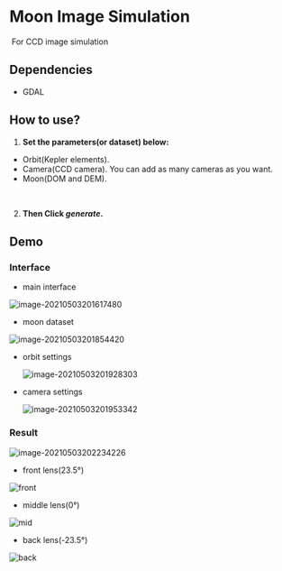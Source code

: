 # Moon Image Simulation

​	For CCD image simulation





## Dependencies

- GDAL





## How to use?

1.  **Set the parameters(or dataset) below:**
   - Orbit(Kepler elements).
   - Camera(CCD camera). You can add as many cameras as you want.
   - Moon(DOM  and DEM). 

​	

2. **Then Click *generate*.**





## Demo

### Interface

- main interface

![image-20210503201617480](https://github.com/Liu-Yuzhen/MoonProject/tree/master/pic/image-20210503201617480.png)



- moon dataset

![image-20210503201854420](https://github.com/Liu-Yuzhen/MoonProject/blob/master/pic/image-20210503201854420.png)



- orbit settings

  ![image-20210503201928303](https://github.com/Liu-Yuzhen/MoonProject/blob/master/pic/image-20210503201928303.png)

- camera settings

  ![image-20210503201953342](https://github.com/Liu-Yuzhen/MoonProject/blob/master/pic/image-20210503201953342.png)



### Result

![image-20210503202234226](https://github.com/Liu-Yuzhen/MoonProject/blob/master/pic/image-20210503202234226.png)



- front lens(23.5°)

![front](https://github.com/Liu-Yuzhen/MoonProject/blob/master/pic/front.jpg)

- middle lens(0°)

![mid](https://github.com/Liu-Yuzhen/MoonProject/blob/master/pic/mid.jpg)



- back lens(-23.5°)

![back](https://github.com/Liu-Yuzhen/MoonProject/blob/master/pic/back.jpg)
